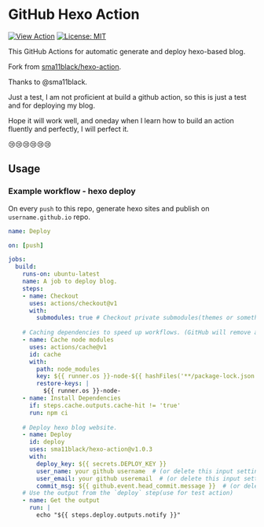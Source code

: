 # GitHub Hexo Action

<a href="https://github.com/marketplace/actions/hexo-action"><img alt="View Action" src="https://img.shields.io/badge/action-marketplace-blue.svg?logo=github&color=orange"></a>
<a href="https://opensource.org/licenses/MIT"><img alt="License: MIT" src="https://img.shields.io/badge/License-MIT-green.svg?logo=github"></a>

This GitHub Actions for automatic generate and deploy hexo-based blog.

Fork from [sma11black/hexo-action](sma11black/hexo-action).

Thanks to  @sma11black.

Just a test, I am not proficient at build a github action, so this is just a test and for deploying my blog. 

Hope it will work well, and oneday when I learn how to build an action fluently and perfectly, I will perfect it. 

:cry::cry::cry::cry::cry::cry:

## Usage
### Example workflow - hexo deploy
On every `push` to this repo, generate hexo sites and publish on `username.github.io` repo.

```yaml
name: Deploy

on: [push]

jobs:
  build:
    runs-on: ubuntu-latest
    name: A job to deploy blog.
    steps:
    - name: Checkout
      uses: actions/checkout@v1
      with:
        submodules: true # Checkout private submodules(themes or something else).
    
    # Caching dependencies to speed up workflows. (GitHub will remove any cache entries that have not been accessed in over 7 days.)
    - name: Cache node modules
      uses: actions/cache@v1
      id: cache
      with:
        path: node_modules
        key: ${{ runner.os }}-node-${{ hashFiles('**/package-lock.json') }}
        restore-keys: |
          ${{ runner.os }}-node-
    - name: Install Dependencies
      if: steps.cache.outputs.cache-hit != 'true'
      run: npm ci
    
    # Deploy hexo blog website.
    - name: Deploy
      id: deploy
      uses: sma11black/hexo-action@v1.0.3
      with:
        deploy_key: ${{ secrets.DEPLOY_KEY }}
        user_name: your github username  # (or delete this input setting to use bot account)
        user_email: your github useremail  # (or delete this input setting to use bot account)
        commit_msg: ${{ github.event.head_commit.message }}  # (or delete this input setting to use hexo default settings)
    # Use the output from the `deploy` step(use for test action)
    - name: Get the output
      run: |
        echo "${{ steps.deploy.outputs.notify }}"
```

